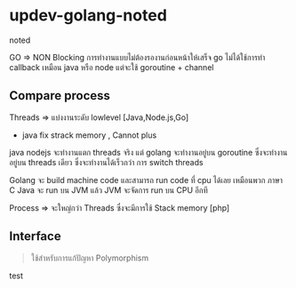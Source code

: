 # updev-golang-noted
noted 

GO => NON Blocking การทำงานแบบไม่ต้องรองานก่อนหน้าให้เสร็จ
go ไม่ได้ใช้การทำ callback เหมือน java หรือ node แต่จะใช้ goroutine + channel


## Compare process
Threads => แบ่งงานระดับ lowlevel
[Java,Node.js,Go]
- java fix strack memory , Cannot plus

java nodejs จะทำงานแตก threads จริง
แต่ golang จะทำงานอยู่บน goroutine ซึ่งจะทำงานอยู่บน threads เดียว ซึ่งจะทำงานได้เร็วกว่า การ switch threads

Golang จะ build machine code และสามารถ run code ที่ cpu ได้เลย เหมือนพวก ภาษา C
Java จะ run บน JVM แล้ว JVM จะจัดการ run บน CPU อีกที

Process => จะใหญ่กว่า Threads ซึ่งจะมีการใช้ Stack memory
[php]

## Interface
> ใช้สำหรับการแก้ปัญหา Polymorphism 

test